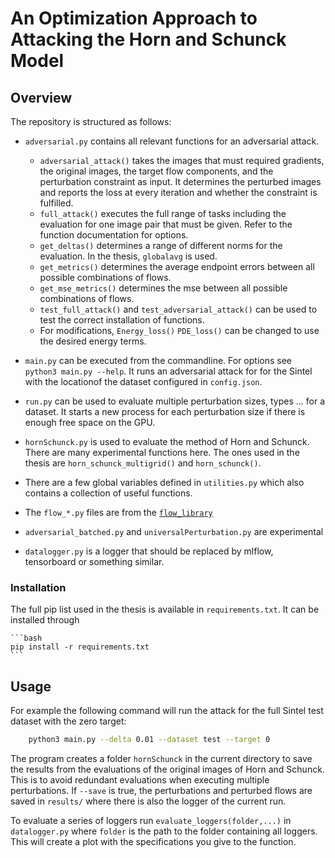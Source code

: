 # An Optimization Approach to Attacking the Horn and Schunck Model

## Overview

The repository is structured as follows:

- `adversarial.py` contains all relevant functions for an adversarial attack.

  - `adversarial_attack()` takes the images that must required gradients, the original images, the target flow components, and the perturbation constraint as input. It determines the perturbed images and reports the loss at every iteration and whether the constraint is fulfilled.
  - `full_attack()` executes the full range of tasks including the evaluation for one image pair that must be given. Refer to the function documentation for options.
  - `get_deltas()` determines a range of different norms for the evaluation. In the thesis, `globalavg` is used.
  - `get_metrics()` determines the average endpoint errors between all possible combinations of flows.
  - `get_mse_metrics()` determines the mse between all possible combinations of flows.
  - `test_full_attack()` and `test_adversarial_attack()` can be used to test the correct installation of functions.
  - For modifications, `Energy_loss()` `PDE_loss()` can be changed to use the desired energy terms.

- `main.py` can be executed from the commandline. For options see `python3 main.py --help`. It runs an adversarial attack for for the Sintel with the locationof the dataset configured in `config.json`.

- `run.py` can be used to evaluate multiple perturbation sizes, types ... for a dataset. It starts a new process for each perturbation size if there is enough free space on the GPU.

- `hornSchunck.py` is used to evaluate the method of Horn and Schunck. There are many experimental functions here. The ones used in the thesis are `horn_schunck_multigrid()` and `horn_schunck()`.

- There are a few global variables defined in `utilities.py` which also contains a collection of useful functions.

- The `flow_*.py` files are from the [`flow_library`](https://github.com/cv-stuttgart/flow_library/)

- `adversarial_batched.py` and `universalPerturbation.py` are experimental

- `datalogger.py` is a logger that should be replaced by mlflow, tensorboard or something similar.

### Installation

The full pip list used in the thesis is available in `requirements.txt`. It can be installed through

    ```bash
    pip install -r requirements.txt
    ```

## Usage

For example the following command will run the attack for the full Sintel test dataset with the zero target:

```bash
    python3 main.py --delta 0.01 --dataset test --target 0
```

The program creates a folder `hornSchunck` in the current directory to save the results from the evaluations of the original images of Horn and Schunck. This is to avoid redundant evaluations when executing multiple perturbations. If `--save` is true, the perturbations and perturbed flows are saved in `results/` where there is also the logger of the current run.

To evaluate a series of loggers run `evaluate_loggers(folder,...)` in `datalogger.py` where `folder` is the path to the folder containing all loggers. This will create a plot with the specifications you give to the function.
